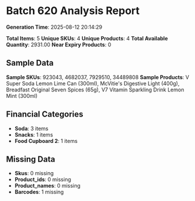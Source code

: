 # Batch 620 Analysis Report

**Generation Time**: 2025-08-12 20:14:29

**Total Items**: 5
**Unique SKUs**: 4
**Unique Products**: 4
**Total Available Quantity**: 2931.00
**Near Expiry Products**: 0

## Sample Data
**Sample SKUs**: 923043, 4682037, 7929510, 34489808
**Sample Products**: V Super Soda Lemon Lime Can (300ml), McVitie's Digestive Light (400g), Breadfast Original Seven Spices (65g), V7 Vitamin Sparkling Drink Lemon Mint (300ml)

## Financial Categories
- **Soda**: 3 items
- **Snacks**: 1 items
- **Food Cupboard 2**: 1 items

## Missing Data
- **Skus**: 0 missing
- **Product_ids**: 0 missing
- **Product_names**: 0 missing
- **Barcodes**: 1 missing
